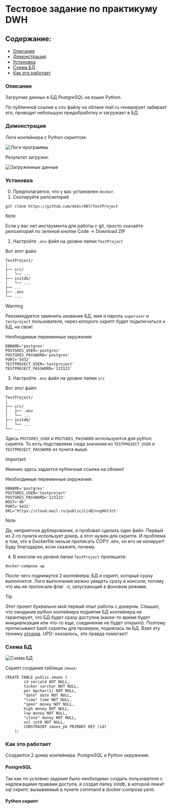 # Тестовое задание по практикуму DWH

## Содержание:
- [Описание](#описание)
- [Демонстрация](#демонстрация)
- [Установка](#установка)
- [Схема БД](#схема-бд)
- [Как это работает](#как-это-работает)

### Описание

Загрузчик данных в БД PostgreSQL на языке Python. 

По публичной ссылке к csv файлу на облаке mail.ru генерирует забирает его, проводит небольшую предобработку и загружает в БД. 

### Демонстрация

Логи контейнера с Python скриптом:

![Логи программы](imgs/Docker_Desktop_xCDwOwHexp.png)

Результат загрузки:

![Загруженные данные](imgs/dbeaver_KcrfbVacF7.png)

### Установка

0. Предполагается, что у вас установлен <code>docker</code>.
1. Скопируйте репозиторий
```
git clone https://github.com/dekir007/TestProject
```

> [!NOTE]
> Если у вас нет инструмента для работы с git, просто скачайте репозиторий по зеленой кнопке Code -> Download ZIP

2. Настройте <code>.env</code> файл на уровне папки <code>TestProject</code> 

Вот этот файл:
```
TestProject/
│
├── src/
│   └── ...
├── initdb/
│   └── ...
├── ...
├── .env
└── ...
```

> [!WARNING]
> Рекомендуется заменить название БД, имя и пароль <code>superuser</code> и <code>testproject</code> пользователя, через которого скрипт будет подключаться к БД, на свои!

Необходимые переменные окружения:
```
DBNAME='postgres'
POSTGRES_USER='postgres'
POSTGRES_PASSWORD='postgres'
PORT='5432'
TESTPROJECT_USER='testproject'
TESTPROJECT_PASSWORD='123123'
```
3. Настройте <code>.env</code> файл на уровне папки <code>src</code>

Вот этот файл:
```
TestProject/
│
├── src/
│   ├── .env
│   └── ...
├── initdb/
│   └── ...
└── ...
```

Здесь <code>POSTGRES_USER</code> и <code>POSTGRES_PASSWORD</code> используются для python скрипта. То есть подставляем сюда значения из <code>TESTPROJECT_USER</code> и <code>TESTPROJECT_PASSWORD</code> из пункта выше.

> [!IMPORTANT]
> Именно здесь задается публичная ссылка на облако!

Необходимые переменные окружения:
```
DBNAME='postgres'
POSTGRES_USER='testproject'
POSTGRES_PASSWORD='123123'
HOST='db'
PORT='5432'
URL='https://cloud.mail.ru/public/L1xB/nvgHGYJz5'
```

> [!NOTE]
> Да, неприятное дублирование, я пробовал сделать один файл. Первый из 2-го пункта использует докер, а этот нужен для скрипта. И проблема в том, что в Dockerfile нельзя прописать COPY .env, он его не копирует! Буду благодарен, если скажите, почему.

4. В консоли на уровне папки <code>TestProject</code> пропишите:

```
docker-compose up
```

После чего поднимутся 2 контейнера: БД и скрипт, который сразу выполнится. Логи выполнения можно увидеть сразу в консоли, потому что мы не прописали флаг <code>-d</code>, запускающий в фоновом режиме. 

> [!TIP]
> Этот проект буквально мой первый опыт работы с докером. Слышал, что ожидание python контейнера поднятия БД контейнера не гарантирует, что БД будет сразу доступна (какое-то время будет инициализация или что-то еще, соединение не будет открыто). Поэтому прописывают bash скрипты для проверки, поднялась ли БД. Взял эту технику [отсюда](https://youtu.be/jCvmvWgKKSw). UPD: оказалось, это правда помогает!

### Схема БД

![Схема БД](imgs/dbeaver_UdpgARoVc1.png)

Скрипт создания таблицы <code>imoex</code>:

```
CREATE TABLE public.imoex (
        id serial4 NOT NULL,
        ticker varchar NOT NULL,
        per bpchar(1) NOT NULL,
        "date" date NOT NULL,
        "time" time NOT NULL,
        "open" money NOT NULL,
        high money NOT NULL,
        low money NOT NULL,
        "close" money NOT NULL,
        vol int8 NOT NULL,
        CONSTRAINT imoex_pk PRIMARY KEY (id)
    );
```

### Как это работает

Создаются 2 докер контейнера: PostgreSQL и Python окружение. 

#### PostgreSQL

Так как по условию задания было необходимо создать пользователя с надлежащими правами доступа, я создал папку initdb, в которой лежит sql скрипт, вызываемый в пункте command в docker-compose.yaml. 

#### Python скрипт


